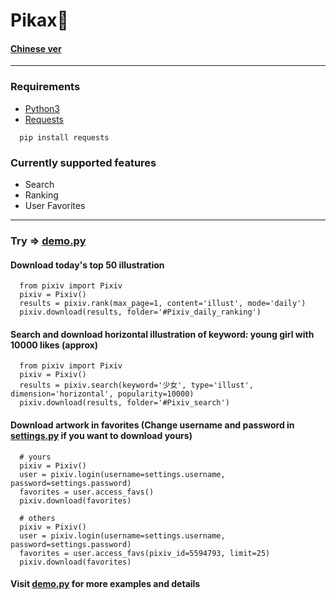 # Pikax:unicorn:
#### [Chinese ver](https://github.com/Redcxx/Pixiv-Crawler/blob/master/README.md)
---
### Requirements
- [Python3](https://www.python.org/downloads/)
- [Requests](https://2.python-requests.org/en/master/)
```
  pip install requests
```
### Currently supported features
- Search
- Ranking
- User Favorites
---
### Try => [demo.py](https://github.com/Redcxx/Pixiv-Crawler/blob/master/demo.py)
#### Download today's top 50 illustration
```
  from pixiv import Pixiv
  pixiv = Pixiv()
  results = pixiv.rank(max_page=1, content='illust', mode='daily')
  pixiv.download(results, folder='#Pixiv_daily_ranking')
```
#### Search and download horizontal illustration of keyword: young girl with 10000 likes (approx)
```
  from pixiv import Pixiv
  pixiv = Pixiv()
  results = pixiv.search(keyword='少女', type='illust', dimension='horizontal', popularity=10000)
  pixiv.download(results, folder='#Pixiv_search')
```
#### Download artwork in favorites (Change username and password in [settings.py](https://github.com/Redcxx/Pixiv-Crawler/blob/master/settings.py) if you want to download yours)
```
  # yours
  pixiv = Pixiv()
  user = pixiv.login(username=settings.username, password=settings.password)
  favorites = user.access_favs()
  pixiv.download(favorites)

  # others
  pixiv = Pixiv()
  user = pixiv.login(username=settings.username, password=settings.password)
  favorites = user.access_favs(pixiv_id=5594793, limit=25)
  pixiv.download(favorites)
```
#### Visit [demo.py](https://github.com/Redcxx/Pixiv-Crawler/blob/master/demo.py) for more examples and details 
